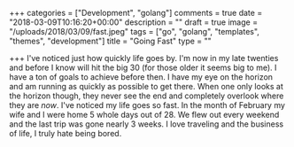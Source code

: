 +++
categories = ["Development", "golang"]
comments = true
date = "2018-03-09T10:16:20+00:00"
description = ""
draft = true
image = "/uploads/2018/03/09/fast.jpeg"
tags = ["go", "golang", "templates", "themes", "development"]
title = "Going Fast"
type = ""

+++
I've noticed just how quickly life goes by. I'm now in my late twenties and before I know will hit the big 30 (for those older it seems big to me). I have a ton of goals to achieve before then. I have my eye on the horizon and am running as quickly as possible to get there. When one only looks at the horizon though, they never see the end and completely overlook where they are _now_. I've noticed my life goes so fast. In the month of February my wife and I were home 5 whole days out of 28. We flew out every weekend and the last trip was gone nearly 3 weeks. I love traveling and the business of life, I truly hate being bored.